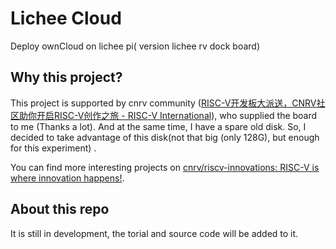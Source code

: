 # Lichee Cloud

Deploy ownCloud on lichee pi( version lichee rv dock board) 

## Why this project?

This project is supported by cnrv community ([RISC-V开发板大派送，CNRV社区助你开启RISC-V创作之旅 - RISC-V International](https://riscv.org/blog-chinese/2022/11/cnrv-devboard-hacks/)), who supplied the board to me (Thanks a lot). And at the same time, I have a spare old disk. So, I decided to take advantage of this disk(not that big (only 128G), but enough for this experiment) .

You can find more interesting projects on [cnrv/riscv-innovations: RISC-V is where innovation happens!](https://github.com/cnrv/riscv-innovations).

## About this repo

It is still in development, the torial and source code will be added to it.
